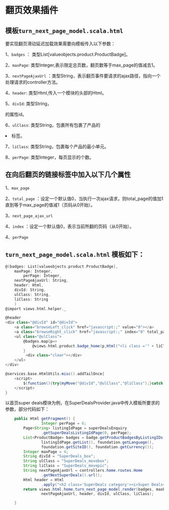 翻页效果插件
===============
模板`turn_next_page_model.scala.html`
-------------
要实现翻页滑动延迟加载效果需要向模板传入以下参数：

1、`badges` ： 类型List[valueobjects.product.ProductBadge]。

2、`maxPage`: 类型Integer,表示限定总页数，翻页数等于max_page的值减去1。

3、`nextPageAjaxUrl` ：类型String，表示翻页事件要请求的ajax路径，指向一个处理请求的controller方法。

4、`header`: 类型Html,传入一个模块的头部的Html。

5、`divId`: 类型String，<div>的属性id。

6、`ulClass`: 类型String，包裹所有包裹了产品的<li>标签。

7、`liClass`: 类型String，包裹每个产品的最小单元。

8、`perPage`: 类型Integer，每页显示的个数。
	
在向后翻页的链接<a>标签中加入以下几个属性
-------------
1、`max_page`

2、`total_page` ：设定一个默认值0，当执行一次ajax请求，则total_page的值加1直到等于max_page的值减1（页码从0开始）。

3、`next_page_ajax_url`  

4、`index` ：设定一个默认值0，表示当前所翻的页码（从0开始）。

4、`perPage` 



`turn_next_page_model.scala.html` 模板如下：
-----------
```scala
@(badges: List[valueobjects.product.ProductBadge],
	maxPage: Integer,
        perPage: Integer,
	nextPageAjaxUrl: String,
	header: Html,
	divId: String,
	ulClass: String,
	liClass: String
	)
@import views.html.helper._

@header
<div class="@divId" id="@divId">
  	<a class="browseLeft_click" href="javascript:;" value="0"></a>
  	<a class="browseRight_click" href="javascript:;" index="0" total_page="0" max_page="@maxPage" per_page="@perPage" next_page_ajax_url="@nextPageAjaxUrl"></a>
    <ul class="@ulClass">
	  	@badges.map{p=>
			@views.html.product.badge_home(p,Html("<li class ='" + liClass + "'>"),Html("</li>"))
	    }
  		 <div class="clear"></div>
  	</ul>
</div>

@services.base.HtmlUtils.misc().addTailOnce{
  	<script>
  		$(function(){try{myMove("@divId","@ulClass","@liClass");}catch(e){};})
  	</script>
}  

```

以首页super deals模块为例，在SuperDealsProvider.java中传入模板所要求的参数，部分代码如下：
```java
	public Html getFragment() {
                Integer perPage = 6;
		Page<String> listingIdPage = superDealsEnquiry
				.getSuperDealsListingIdPage(0, perPage);
		List<ProductBadge> badges = badge.getProductBadgesByListingIDs(
				listingIdPage.getList(), foundation.getLanguage(),
				foundation.getSiteID(), foundation.getCurrency()); 
		Integer maxPage = 4;
		String divId = "SuperDeals_box";
		String ulClass = "SuperDeals_movebox";
		String liClass = "SuperDeals_movepic";
		String nextPageAjaxUrl = controllers.home.routes.Home
				.getNextSuperDeals().url();
		Html header = Html
				.apply("<h2 class='SuperDeals category'><i>Super Deals</i><a href='javascript:;'>More >></a></h2>");
		return views.html.home.turn_next_page_model.render(badges, maxPage,perPage,
				nextPageAjaxUrl, header, divId, ulClass, liClass);

	}

```

